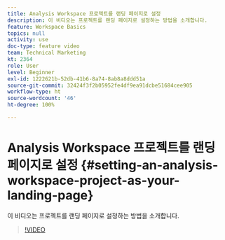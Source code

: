 ```yaml
---
title: Analysis Workspace 프로젝트를 랜딩 페이지로 설정
description: 이 비디오는 프로젝트를 랜딩 페이지로 설정하는 방법을 소개합니다.
feature: Workspace Basics
topics: null
activity: use
doc-type: feature video
team: Technical Marketing
kt: 2364
role: User
level: Beginner
exl-id: 1222621b-52db-41b6-8a74-8ab8a8ddd51a
source-git-commit: 32424f3f2b05952fe4df9ea91dcbe51684cee905
workflow-type: ht
source-wordcount: '46'
ht-degree: 100%

---
```


# Analysis Workspace 프로젝트를 랜딩 페이지로 설정 {#setting-an-analysis-workspace-project-as-your-landing-page}

이 비디오는 프로젝트를 랜딩 페이지로 설정하는 방법을 소개합니다.

>[!VIDEO](https://video.tv.adobe.com/v/25460/?quality=12)
